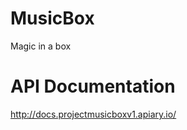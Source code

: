 MusicBox
========

Magic in a box

API Documentation
=================
http://docs.projectmusicboxv1.apiary.io/
